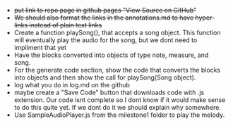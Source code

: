 * ~~put link to repo page in github pages "View Source on GitHub"~~
* ~~We should also format the links in the annotations.md to have hyper-links instead of plain text links~~
* Create a function playSong(), that accepts a song object. This function will eventually play the audio for the song, but we dont need to impliment that yet
* Have the blocks converted into objects of type note, measure, and song.
* For the generate code section, show the code that converts the blocks into objects and then show the call for playSong(Song object).
* log what you do in log.md on the github
* maybe create a "Save Code" button that downloads code with .js extension. Our code isnt complete so I dont know if it would make sense to do this quite yet. If we dont do it we should explain why somewhere.
* Use SampleAudioPlayer.js from the milestone1 folder to play the melody. 
